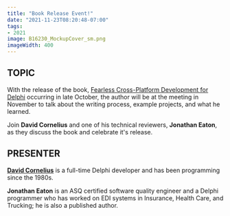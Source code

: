 ```yaml
---
title: "Book Release Event!"
date: "2021-11-23T08:20:48-07:00"
tags:
- 2021
image: B16230_MockupCover_sm.png
imageWidth: 400
---
```


## TOPIC ##

With the release of the book, [Fearless Cross-Platform Development for Delphi](https://www.packtpub.com/product/fearless-cross-platform-development-with-delphi/9781800203822) occurring in late October, the author will be at the meeting in November to talk about the writing process, example projects, and what he learned.

Join **David Cornelius** and one of his technical reviewers, **Jonathan Eaton**, as they discuss the book and celebrate it's release.

## PRESENTER ##

[**David Cornelius**](https://corneliusconcepts.tech/aboutme) is a full-time Delphi developer and has been programming since the 1980s.

**Jonathan Eaton** is an ASQ certified software quality engineer and a Delphi programmer who has worked on EDI systems in Insurance, Health Care, and Trucking; he is also a published author.